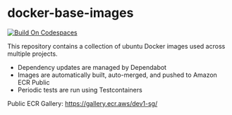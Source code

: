 # docker-base-images

[![Build On Codespaces](https://github.com/codespaces/badge.svg)](https://github.com/codespaces/new/?repo=github)

This repository contains a collection of ubuntu Docker images used across multiple projects.

- Dependency updates are managed by Dependabot
- Images are automatically built, auto-merged, and pushed to Amazon ECR Public
- Periodic tests are run using Testcontainers

Public ECR Gallery:
https://gallery.ecr.aws/dev1-sg/
